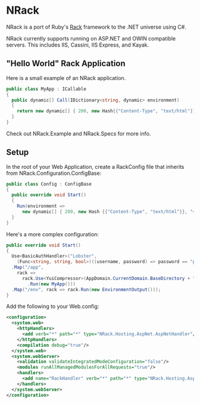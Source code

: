 NRack
=====
NRack is a port of Ruby's [Rack](http://rack.rubyforge.org/) framework to the .NET universe using C#.  

NRack currently supports running on ASP.NET and OWIN compatible servers.  This includes IIS, Cassini, IIS Express, and Kayak.

"Hello World" Rack Application
-------------------
Here is a small example of an NRack application.

```c#
public class MyApp : ICallable
{
  public dynamic[] Call(IDictionary<string, dynamic> environment)
  {
    return new dynamic[] { 200, new Hash{{"Content-Type", "text/html"}}, "<h1>Hello, World!</h1>"};
  }
}
```

Check out NRack.Example and NRack.Specs for more info.

Setup
-----

In the root of your Web Application, create a RackConfig file that inherits from NRack.Configuration.ConfigBase:

```c#
public class Config : ConfigBase
{
  public override void Start()
  {
    Run(environment =>
      new dynamic[] { 200, new Hash {{"Content-Type", "text/html"}}, "<h1>Hello, World!</h1>" });
  }
}
```

Here's a more complex configuration:

```c#
public override void Start()
{
  Use<BasicAuthHandler>("Lobster",
    (Func<string, string, bool>)((username, password) => password == "p4ssw0rd!"))
  .Map("/app",
    rack =>
      rack.Use<YuiCompressor>(AppDomain.CurrentDomain.BaseDirectory + "Scripts\\")
        .Run(new MyApp()))
  .Map("/env", rack => rack.Run(new EnvironmentOutput()));
}
```

Add the following to your Web.config:

```xml
<configuration>
  <system.web>
    <httpHandlers>
      <add verb="*" path="*" type="NRack.Hosting.AspNet.AspNetHandler"/>
    </httpHandlers>
    <compilation debug="true"/>
  </system.web>
  <system.webServer>
    <validation validateIntegratedModeConfiguration="false"/>
    <modules runAllManagedModulesForAllRequests="true"/>
    <handlers>
      <add name="RackHandler" verb="*" path="*" type="NRack.Hosting.AspNet.AspNetHandler"/>
    </handlers>
  </system.webServer>
</configuration>
```
